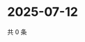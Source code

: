 # 2025-07-12

共 0 条

<!-- BEGIN ZHIHUVIDEO -->
<!-- 最后更新时间 Sat Jul 12 2025 22:10:12 GMT+0800 (China Standard Time) -->

<!-- END ZHIHUVIDEO -->
